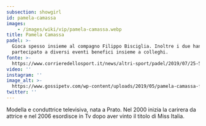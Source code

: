 ```yaml
---
subsection: showgirl
id: pamela-camassa
images: 
    - /images/wiki/vip/pamela-camassa.webp
title: Pamela Camassa
padel: >-
  Gioca spesso insieme al compagno Filippo Bisciglia. Inoltre i due hanno
  partecipato a diversi eventi benefici insieme a colleghi.
fonte: >-
  https://www.corrieredellosport.it/news/altri-sport/padel/2019/07/25-59323118/players_party_tante_le_celebrities_alla_charity_targata_mcdonalds
video: ''
instagram: ''
image_alt: >-
  https://www.gossipetv.com/wp-content/uploads/2019/05/pamela-camassa-filippo-bisciglia-oggi.jpg
twitter: ''
---
```

Modella e conduttrice televisiva, nata a Prato. Nel 2000 inizia la carirera da attrice e nel 2006 esordisce in Tv dopo aver vinto il titolo di Miss Italia.